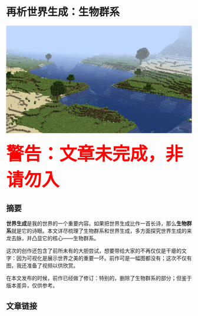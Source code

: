 # 再析世界生成：生物群系

![](resources/icon.png)

<font color=red size=64>**警告：文章未完成，非请勿入**</font>

## 摘要

**世界生成**是我的世界的一个重要内容。如果把世界生成比作一首长诗，那么**生物群系**就是它的诗眼。本文详尽梳理了生物群系和世界生成，多方面探究世界生成的来龙去脉，并凸显它的核心——生物群系。

这次的创作还包含了前所未有的大胆尝试，想要带给大家的不再仅仅是干瘪的文字：因为可视化是展示世界之美的重要一环。前作可是一幅图都没有；这次不仅有图，我还准备了视频以供欣赏。

在本文发布的时候，前作已经做了修订：特别的，删除了生物群系的部分；但鉴于版本差异，仅供参考。

## 文章链接



